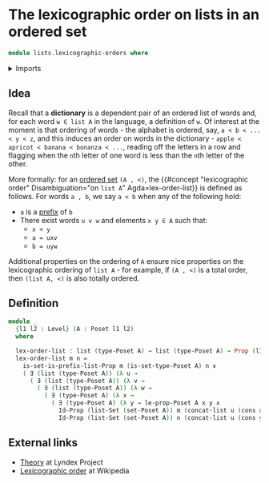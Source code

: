# The lexicographic order on lists in an ordered set

```agda
module lists.lexicographic-orders where
```

<details><summary>Imports</summary>

```agda
open import foundation.conjunction
open import foundation.disjunction
open import foundation.existential-quantification
open import foundation.universe-levels

open import foundation-core.identity-types
open import foundation-core.propositions
open import foundation-core.sets

open import lists.concatenation-lists
open import lists.lists
open import lists.prefixes-lists

open import order-theory.posets
```

</details>

## Idea

Recall that a **dictionary** is a dependent pair of an ordered list of words
and, for each word `w ∈ list A` in the language, a definition of `w`. Of
interest at the moment is that ordering of words - the alphabet is ordered, say,
`a < b < ... < y < z`, and this induces an order on words in the dictionary -
`apple < apricot < banana < bonanza < ...`, reading off the letters in a row and
flagging when the `n`th letter of one word is less than the `n`th letter of the
other.

More formally: for an [ordered set](order-theory.posets.md) `(A , <)`, the
{{#concept "lexicographic order" Disambiguation="on `list A`" Agda=lex-order-list}}
is defined as follows. For words `a , b`, we say `a < b` when any of the
following hold:

- `a` is a [prefix](lists.prefixes-lists.md) of `b`
- There exist words `u v w` and elements `x y ∈ A` such that:
  - `x < y`
  - `a = uxv`
  - `b = uyw`

Additional properties on the ordering of `A` ensure nice properties on the
lexicographic ordering of `list A` - for example, if `(A , <)` is a total order,
then `(list A, <)` is also totally ordered.

## Definition

```agda
module _
  {l1 l2 : Level} (A : Poset l1 l2)
  where

  lex-order-list : list (type-Poset A) → list (type-Poset A) → Prop (l1 ⊔ l2)
  lex-order-list m n =
    is-set-is-prefix-list-Prop m (is-set-type-Poset A) n ∨
    ( ∃ (list (type-Poset A)) (λ u →
      ( ∃ (list (type-Poset A)) (λ v →
        ( ∃ (list (type-Poset A)) (λ w →
          ( ∃ (type-Poset A) (λ x →
            ( ∃ (type-Poset A) (λ y → le-prop-Poset A x y ∧
              Id-Prop (list-Set (set-Poset A)) m (concat-list u (cons x v)) ∧
              Id-Prop (list-Set (set-Poset A)) n (concat-list u (cons y w))))))))))))
```

## External links

- [Theory](https://www.lyndex.org/theory.php) at Lyndex Project
- [Lexicographic order](https://en.wikipedia.org/wiki/Lexicographic_order) at
  Wikipedia
